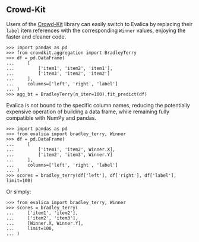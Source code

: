 ## Crowd-Kit

Users of the [Crowd-Kit](https://github.com/Toloka/crowd-kit) library can easily switch to Evalica by replacing their `label` item references with the corresponding `Winner` values, enjoying the faster and cleaner code.

```pycon
>>> import pandas as pd
>>> from crowdkit.aggregation import BradleyTerry
>>> df = pd.DataFrame(
...     [
...         ['item1', 'item2', 'item1'],
...         ['item3', 'item2', 'item2']
...     ],
...     columns=['left', 'right', 'label']
... )
>>> agg_bt = BradleyTerry(n_iter=100).fit_predict(df)
```

Evalica is not bound to the specific column names, reducing the potentially expensive operation of building a data frame, while remaining fully compatible with NumPy and pandas.

```pycon
>>> import pandas as pd
>>> from evalica import bradley_terry, Winner
>>> df = pd.DataFrame(
...     [
...         ['item1', 'item2', Winner.X],
...         ['item2', 'item3', Winner.Y]
...     ],
...     columns=['left', 'right', 'label']
... )
>>> scores = bradley_terry(df['left'], df['right'], df['label'], limit=100)
```

Or simply:

```pycon
>>> from evalica import bradley_terry, Winner
>>> scores = bradley_terry(
...     ['item1', 'item2'],
...     ['item2', 'item3'],
...     [Winner.X, Winner.Y],
...     limit=100,
... )
```
